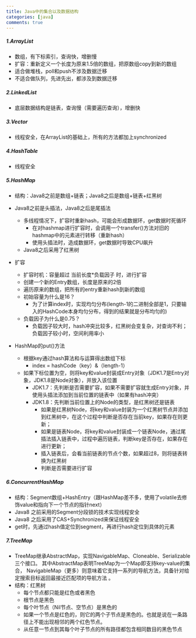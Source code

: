 ```yaml
---
title: Java中的集合以及数据结构
categories: [java]
comments: true
---
```


##### 1.ArrayList
* 数组，有下标索引，查询快，增删慢
* 扩容：重新定义一个长度为原来1.5倍的数组，把原数组copy到新的数组
* 适合做堆栈，poll和push不涉及数据迁移
* 不适合做队列，先进先出，都涉及到数据迁移

##### 2.LinkedList
* 底层数据结构是链表，查询慢（需要遍历查询），增删快

##### 3.Vector
* 线程安全，在ArrayList的基础上，所有的方法都加上synchronized

##### 4.HashTable
* 线程安全

##### 5.HashMap
* 结构：Java8之前是数组+链表；Java8之后是数组+链表+红黑树
* Java8之前是头插法，Java8之后是尾插法
    * 多线程情况下，扩容时重新hash，可能会形成数据环，get数据时死循环
      * 在对hashmap进行扩容时，会调用一个transfer()方法对旧的hashmap中的元素进行转移（重新hash）
      * 使用头插法时，造成数据环，get数据时导致CPU飙升
    * Java8之后采用了红黑树
* 扩容
    * 扩容时机：容量超过 当前长度*负载因子 时，进行扩容
    * 创建一个新的Entry数组，长度是原来的2倍
    * 遍历原来的数组，把所有的entry重新hash到新的数组
    * 初始容量为什么是16？
        * 为了计算index时，实现均匀分布(length-1的二进制全部是1，只要输入的HashCode本身均匀分布，得到的结果就是分布均匀的)
    * 负载因子为什么是0.75？
        * 负载因子较大时，hash冲突比较多，红黑树会变复杂，对查询不利；负载因子较小时，空间利用率小

* HashMap的put()方法
    * 根据key通过hash算法和与运算得出数组下标
        * index = hashCode（key）&（length-1）
    * 如果下标位置为空，则将key和value封装成Entry对象（JDK1.7是Entry对象，JDK1.8是Node对象），并放入该位置
        * JDK1.7：先判断是否需要扩容，如果不需要扩容就生成Entry对象，并使用头插法添加到当前位置的链表中（如果有hash冲突）
        * JDK1.8：先判断当前位置上的Node的类型，是红黑树还是链表
            * 如果是红黑树Node，将key和value封装为一个红黑树节点并添加到红黑树中，在这个过程中判断是否存在当前key，如果存在则更新；
            * 如果是链表Node，将key和value封装成一个链表Node，通过尾插法插入链表中，过程中遍历链表，判断key是否存在，如果存在进行更新；
            * 插入链表后，会看当前链表的节点个数，如果超过8，则将链表转换为红黑树
            * 判断是否需要进行扩容

##### 6.ConcurrentHashMap
* 结构：Segment数组+HashEntry（跟HashMap差不多，使用了volatile去修饰value和指向下一个节点的指针next）
* Java8 之前采用的Segment分段锁的技术实现线程安全
* Java8 之后采用了CAS+Synchronized来保证线程安全
* get时，先通过hash值定位到segment，再进行hash定位到具体的元素

##### 7.TreeMap
* TreeMap继承AbstractMap，实现NavigableMap、Cloneable、Serializable三个接口。
  其中AbstractMap表明TreeMap为一个Map即支持key-value的集合， NavigableMap（更多）则意味着它支持一系列的导航方法，具备针对给定搜索目标返回最接近匹配项的导航方法 。
* 结构：红黑树
  * 每个节点都只能是红色或者黑色
  * 根节点是黑色
  * 每个叶节点（Nil节点、空节点）是黑色的
  * 如果一个节点是红色的，则它的两个子节点是黑色的。也就是说在一条路径上不能出现相邻的两个红色节点。
  * 从任意一节点到其每个叶子节点的所有路径都包含相同数目的黑色节点